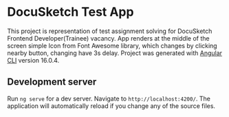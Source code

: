 # DocuSketch Test App

This project is representation of test assignment solving for DocuSketch Frontend Developer(Trainee) vacancy.
App renders at the middle of the screen simple Icon from Font Awesome library, which changes by clicking nearby button, changing have 3s delay.
Project was generated with [Angular CLI](https://github.com/angular/angular-cli) version 16.0.4.

## Development server

Run `ng serve` for a dev server. Navigate to `http://localhost:4200/`. The application will automatically reload if you change any of the source files.

